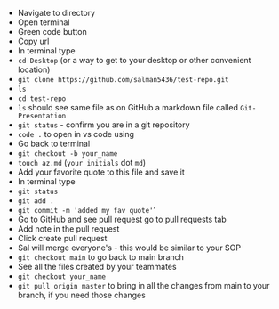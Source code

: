 - Navigate to directory
- Open terminal
- Green code button
- Copy url
- In terminal type 
- `cd Desktop` (or a way to get to your desktop or other convenient location)
- `git clone https://github.com/salman5436/test-repo.git`
- `ls`
- `cd test-repo`
- `ls` should see same file as on GitHub a markdown file called `Git-Presentation`
- `git status` - confirm you are in a git repository
- `code .` to open in vs code using 
- Go back to terminal
- `git checkout -b your_name`
- `touch az.md` (`your initials` dot `md`)
- Add your favorite quote to this file and save it
- In terminal type
- `git status`
- `git add .`
- `git commit -m 'added my fav quote'`’
- Go to GitHub and see pull request go to pull requests tab
- Add note in the pull request
- Click create pull request
- Sal will merge everyone's - this would be similar to your SOP
- `git checkout main` to go back to main branch
- See all the files created by your teammates
- `git checkout your_name`
- `git pull origin master` to bring in all the changes from main to your branch, if you need those changes
